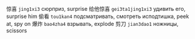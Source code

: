 惊喜 `jing1xi3` сюрприз, surprise
给他惊喜 `gei3ta1jing1xi3` удивить его, surprise him
偷看 `tou1kan4` подсматривать, смотреть исподтишка, peek at, spy on
爆炸 `bao4zha4` взрывать, explode
剪刀 `jian3dao1` ножницы, scissors
